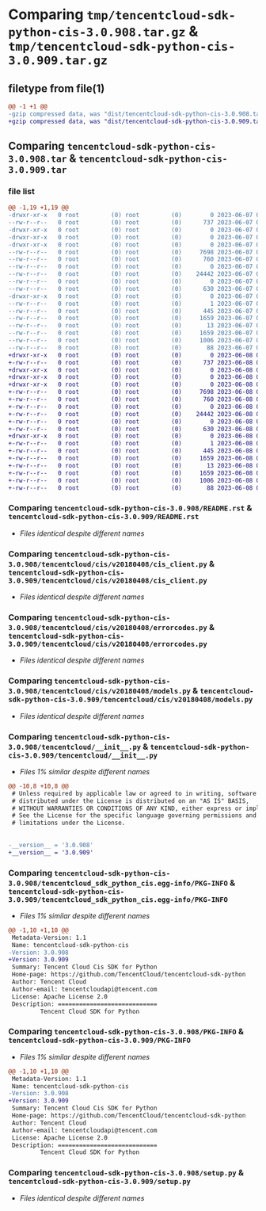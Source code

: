# Comparing `tmp/tencentcloud-sdk-python-cis-3.0.908.tar.gz` & `tmp/tencentcloud-sdk-python-cis-3.0.909.tar.gz`

## filetype from file(1)

```diff
@@ -1 +1 @@
-gzip compressed data, was "dist/tencentcloud-sdk-python-cis-3.0.908.tar", last modified: Wed Jun  7 00:20:05 2023, max compression
+gzip compressed data, was "dist/tencentcloud-sdk-python-cis-3.0.909.tar", last modified: Thu Jun  8 00:20:46 2023, max compression
```

## Comparing `tencentcloud-sdk-python-cis-3.0.908.tar` & `tencentcloud-sdk-python-cis-3.0.909.tar`

### file list

```diff
@@ -1,19 +1,19 @@
-drwxr-xr-x   0 root         (0) root         (0)        0 2023-06-07 00:20:05.000000 tencentcloud-sdk-python-cis-3.0.908/
--rw-r--r--   0 root         (0) root         (0)      737 2023-06-07 00:20:05.000000 tencentcloud-sdk-python-cis-3.0.908/README.rst
-drwxr-xr-x   0 root         (0) root         (0)        0 2023-06-07 00:20:05.000000 tencentcloud-sdk-python-cis-3.0.908/tencentcloud/
-drwxr-xr-x   0 root         (0) root         (0)        0 2023-06-07 00:20:05.000000 tencentcloud-sdk-python-cis-3.0.908/tencentcloud/cis/
-drwxr-xr-x   0 root         (0) root         (0)        0 2023-06-07 00:20:05.000000 tencentcloud-sdk-python-cis-3.0.908/tencentcloud/cis/v20180408/
--rw-r--r--   0 root         (0) root         (0)     7698 2023-06-07 00:20:05.000000 tencentcloud-sdk-python-cis-3.0.908/tencentcloud/cis/v20180408/cis_client.py
--rw-r--r--   0 root         (0) root         (0)      760 2023-06-07 00:20:05.000000 tencentcloud-sdk-python-cis-3.0.908/tencentcloud/cis/v20180408/errorcodes.py
--rw-r--r--   0 root         (0) root         (0)        0 2023-06-07 00:20:05.000000 tencentcloud-sdk-python-cis-3.0.908/tencentcloud/cis/v20180408/__init__.py
--rw-r--r--   0 root         (0) root         (0)    24442 2023-06-07 00:20:05.000000 tencentcloud-sdk-python-cis-3.0.908/tencentcloud/cis/v20180408/models.py
--rw-r--r--   0 root         (0) root         (0)        0 2023-06-07 00:20:05.000000 tencentcloud-sdk-python-cis-3.0.908/tencentcloud/cis/__init__.py
--rw-r--r--   0 root         (0) root         (0)      630 2023-06-07 00:20:05.000000 tencentcloud-sdk-python-cis-3.0.908/tencentcloud/__init__.py
-drwxr-xr-x   0 root         (0) root         (0)        0 2023-06-07 00:20:05.000000 tencentcloud-sdk-python-cis-3.0.908/tencentcloud_sdk_python_cis.egg-info/
--rw-r--r--   0 root         (0) root         (0)        1 2023-06-07 00:20:05.000000 tencentcloud-sdk-python-cis-3.0.908/tencentcloud_sdk_python_cis.egg-info/dependency_links.txt
--rw-r--r--   0 root         (0) root         (0)      445 2023-06-07 00:20:05.000000 tencentcloud-sdk-python-cis-3.0.908/tencentcloud_sdk_python_cis.egg-info/SOURCES.txt
--rw-r--r--   0 root         (0) root         (0)     1659 2023-06-07 00:20:05.000000 tencentcloud-sdk-python-cis-3.0.908/tencentcloud_sdk_python_cis.egg-info/PKG-INFO
--rw-r--r--   0 root         (0) root         (0)       13 2023-06-07 00:20:05.000000 tencentcloud-sdk-python-cis-3.0.908/tencentcloud_sdk_python_cis.egg-info/top_level.txt
--rw-r--r--   0 root         (0) root         (0)     1659 2023-06-07 00:20:05.000000 tencentcloud-sdk-python-cis-3.0.908/PKG-INFO
--rw-r--r--   0 root         (0) root         (0)     1006 2023-06-07 00:20:05.000000 tencentcloud-sdk-python-cis-3.0.908/setup.py
--rw-r--r--   0 root         (0) root         (0)       88 2023-06-07 00:20:05.000000 tencentcloud-sdk-python-cis-3.0.908/setup.cfg
+drwxr-xr-x   0 root         (0) root         (0)        0 2023-06-08 00:20:46.000000 tencentcloud-sdk-python-cis-3.0.909/
+-rw-r--r--   0 root         (0) root         (0)      737 2023-06-08 00:20:46.000000 tencentcloud-sdk-python-cis-3.0.909/README.rst
+drwxr-xr-x   0 root         (0) root         (0)        0 2023-06-08 00:20:46.000000 tencentcloud-sdk-python-cis-3.0.909/tencentcloud/
+drwxr-xr-x   0 root         (0) root         (0)        0 2023-06-08 00:20:46.000000 tencentcloud-sdk-python-cis-3.0.909/tencentcloud/cis/
+drwxr-xr-x   0 root         (0) root         (0)        0 2023-06-08 00:20:46.000000 tencentcloud-sdk-python-cis-3.0.909/tencentcloud/cis/v20180408/
+-rw-r--r--   0 root         (0) root         (0)     7698 2023-06-08 00:20:46.000000 tencentcloud-sdk-python-cis-3.0.909/tencentcloud/cis/v20180408/cis_client.py
+-rw-r--r--   0 root         (0) root         (0)      760 2023-06-08 00:20:46.000000 tencentcloud-sdk-python-cis-3.0.909/tencentcloud/cis/v20180408/errorcodes.py
+-rw-r--r--   0 root         (0) root         (0)        0 2023-06-08 00:20:46.000000 tencentcloud-sdk-python-cis-3.0.909/tencentcloud/cis/v20180408/__init__.py
+-rw-r--r--   0 root         (0) root         (0)    24442 2023-06-08 00:20:46.000000 tencentcloud-sdk-python-cis-3.0.909/tencentcloud/cis/v20180408/models.py
+-rw-r--r--   0 root         (0) root         (0)        0 2023-06-08 00:20:46.000000 tencentcloud-sdk-python-cis-3.0.909/tencentcloud/cis/__init__.py
+-rw-r--r--   0 root         (0) root         (0)      630 2023-06-08 00:20:46.000000 tencentcloud-sdk-python-cis-3.0.909/tencentcloud/__init__.py
+drwxr-xr-x   0 root         (0) root         (0)        0 2023-06-08 00:20:46.000000 tencentcloud-sdk-python-cis-3.0.909/tencentcloud_sdk_python_cis.egg-info/
+-rw-r--r--   0 root         (0) root         (0)        1 2023-06-08 00:20:46.000000 tencentcloud-sdk-python-cis-3.0.909/tencentcloud_sdk_python_cis.egg-info/dependency_links.txt
+-rw-r--r--   0 root         (0) root         (0)      445 2023-06-08 00:20:46.000000 tencentcloud-sdk-python-cis-3.0.909/tencentcloud_sdk_python_cis.egg-info/SOURCES.txt
+-rw-r--r--   0 root         (0) root         (0)     1659 2023-06-08 00:20:46.000000 tencentcloud-sdk-python-cis-3.0.909/tencentcloud_sdk_python_cis.egg-info/PKG-INFO
+-rw-r--r--   0 root         (0) root         (0)       13 2023-06-08 00:20:46.000000 tencentcloud-sdk-python-cis-3.0.909/tencentcloud_sdk_python_cis.egg-info/top_level.txt
+-rw-r--r--   0 root         (0) root         (0)     1659 2023-06-08 00:20:46.000000 tencentcloud-sdk-python-cis-3.0.909/PKG-INFO
+-rw-r--r--   0 root         (0) root         (0)     1006 2023-06-08 00:20:46.000000 tencentcloud-sdk-python-cis-3.0.909/setup.py
+-rw-r--r--   0 root         (0) root         (0)       88 2023-06-08 00:20:46.000000 tencentcloud-sdk-python-cis-3.0.909/setup.cfg
```

### Comparing `tencentcloud-sdk-python-cis-3.0.908/README.rst` & `tencentcloud-sdk-python-cis-3.0.909/README.rst`

 * *Files identical despite different names*

### Comparing `tencentcloud-sdk-python-cis-3.0.908/tencentcloud/cis/v20180408/cis_client.py` & `tencentcloud-sdk-python-cis-3.0.909/tencentcloud/cis/v20180408/cis_client.py`

 * *Files identical despite different names*

### Comparing `tencentcloud-sdk-python-cis-3.0.908/tencentcloud/cis/v20180408/errorcodes.py` & `tencentcloud-sdk-python-cis-3.0.909/tencentcloud/cis/v20180408/errorcodes.py`

 * *Files identical despite different names*

### Comparing `tencentcloud-sdk-python-cis-3.0.908/tencentcloud/cis/v20180408/models.py` & `tencentcloud-sdk-python-cis-3.0.909/tencentcloud/cis/v20180408/models.py`

 * *Files identical despite different names*

### Comparing `tencentcloud-sdk-python-cis-3.0.908/tencentcloud/__init__.py` & `tencentcloud-sdk-python-cis-3.0.909/tencentcloud/__init__.py`

 * *Files 1% similar despite different names*

```diff
@@ -10,8 +10,8 @@
 # Unless required by applicable law or agreed to in writing, software
 # distributed under the License is distributed on an "AS IS" BASIS,
 # WITHOUT WARRANTIES OR CONDITIONS OF ANY KIND, either express or implied.
 # See the License for the specific language governing permissions and
 # limitations under the License.
 
 
-__version__ = '3.0.908'
+__version__ = '3.0.909'
```

### Comparing `tencentcloud-sdk-python-cis-3.0.908/tencentcloud_sdk_python_cis.egg-info/PKG-INFO` & `tencentcloud-sdk-python-cis-3.0.909/tencentcloud_sdk_python_cis.egg-info/PKG-INFO`

 * *Files 1% similar despite different names*

```diff
@@ -1,10 +1,10 @@
 Metadata-Version: 1.1
 Name: tencentcloud-sdk-python-cis
-Version: 3.0.908
+Version: 3.0.909
 Summary: Tencent Cloud Cis SDK for Python
 Home-page: https://github.com/TencentCloud/tencentcloud-sdk-python
 Author: Tencent Cloud
 Author-email: tencentcloudapi@tencent.com
 License: Apache License 2.0
 Description: ============================
         Tencent Cloud SDK for Python
```

### Comparing `tencentcloud-sdk-python-cis-3.0.908/PKG-INFO` & `tencentcloud-sdk-python-cis-3.0.909/PKG-INFO`

 * *Files 1% similar despite different names*

```diff
@@ -1,10 +1,10 @@
 Metadata-Version: 1.1
 Name: tencentcloud-sdk-python-cis
-Version: 3.0.908
+Version: 3.0.909
 Summary: Tencent Cloud Cis SDK for Python
 Home-page: https://github.com/TencentCloud/tencentcloud-sdk-python
 Author: Tencent Cloud
 Author-email: tencentcloudapi@tencent.com
 License: Apache License 2.0
 Description: ============================
         Tencent Cloud SDK for Python
```

### Comparing `tencentcloud-sdk-python-cis-3.0.908/setup.py` & `tencentcloud-sdk-python-cis-3.0.909/setup.py`

 * *Files identical despite different names*

